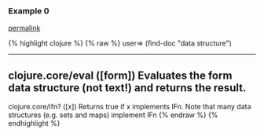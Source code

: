### Example 0
[permalink](#example-0)

{% highlight clojure %}
{% raw %}
user=> (find-doc "data structure")

-------------------------
clojure.core/eval
([form])
  Evaluates the form data structure (not text!) and returns the result.
-------------------------
clojure.core/ifn?
([x])
  Returns true if x implements IFn. Note that many data structures
  (e.g. sets and maps) implement IFn
{% endraw %}
{% endhighlight %}


